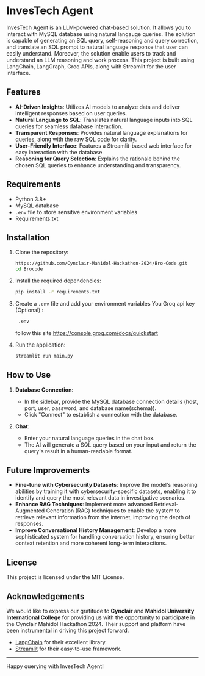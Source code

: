 # InvesTech Agent

InvesTech Agent is an LLM-powered chat-based solution. It allows you to interact with MySQL database using natural langauge queries. The solution is capable of generating an SQL query, self-reasoning and query correction, and translate an SQL prompt to natural language response that user can easily understand. Moreover, the solution enable users to track and understand an LLM reasoning and work process. This project is built using LangChain, LangGraph, Groq APIs, along with Streamlit for the user interface.

## Features

- **AI-Driven Insights**: Utilizes AI models to analyze data and deliver intelligent responses based on user queries.
- **Natural Language to SQL**: Translates natural language inputs into SQL queries for seamless database interaction.
- **Transparent Responses**: Provides natural language explanations for queries, along with the raw SQL code for clarity.
- **User-Friendly Interface**: Features a Streamlit-based web interface for easy interaction with the database.
- **Reasoning for Query Selection**: Explains the rationale behind the chosen SQL queries to enhance understanding and transparency.


## Requirements

- Python 3.8+
- MySQL database
- `.env` file to store sensitive environment variables
- Requirements.txt
## Installation

1. Clone the repository:
    ```bash
    https://github.com/Cynclair-Mahidol-Hackathon-2024/Bro-Code.git
    cd Brocode
    ```

2. Install the required dependencies:
    ```bash
    pip install -r requirements.txt
    ```

3. Create a `.env` file and add your environment variables You Groq api key (Optional) :
    ```bash
     .env
    ```
    follow this site 
    https://console.groq.com/docs/quickstart

4. Run the application:
    ```bash
    streamlit run main.py
    ```

## How to Use

1. **Database Connection**: 
    - In the sidebar, provide the MySQL database connection details (host, port, user, password, and database name(schema)).
    - Click "Connect" to establish a connection with the database.

2. **Chat**: 
    - Enter your natural language queries in the chat box.
    - The AI will generate a SQL query based on your input and return the query's result in a human-readable format.

## Future Improvements

- **Fine-tune with Cybersecurity Datasets**: Improve the model's reasoning abilities by training it with cybersecurity-specific datasets, enabling it to identify and query the most relevant data in investigative scenarios.
- **Enhance RAG Techniques**: Implement more advanced Retrieval-Augmented Generation (RAG) techniques to enable the system to retrieve relevant information from the internet, improving the depth of responses.
- **Improve Conversational History Management**: Develop a more sophisticated system for handling conversation history, ensuring better context retention and more coherent long-term interactions.
  
## License

This project is licensed under the MIT License.
## Acknowledgements

We would like to express our gratitude to **Cynclair** and **Mahidol University International College** for providing us with the opportunity to participate in the Cynclair Mahidol Hackathon 2024. Their support and platform have been instrumental in driving this project forward.
- [LangChain](https://github.com/langchain-ai/langchain) for their excellent library.
- [Streamlit](https://streamlit.io/) for their easy-to-use framework.
  
---

Happy querying with InvesTech Agent!
